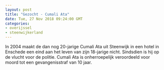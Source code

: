 ```yaml
---
layout: post
title: "Gezocht - Cumali Ata"
date: Tue, 27 Nov 2018 09:24:00 GMT
categories: 
- overijssel 
- steenwijkerland 
---
```


In 2004 maakt de dan nog 20-jarige Cumali Ata uit Steenwijk in een hotel in Enschede een eind aan het leven van zijn 18-jarige nicht. Sindsdien is hij op de vlucht voor de politie. Cumali Ata is onherroepelijk veroordeeld voor moord tot een gevangenisstraf van 10 jaar.
